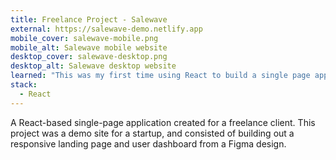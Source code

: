 ```yaml
---
title: Freelance Project - Salewave
external: https://salewave-demo.netlify.app
mobile_cover: salewave-mobile.png
mobile_alt: Salewave mobile website
desktop_cover: salewave-desktop.png
desktop_alt: Salewave desktop website
learned: "This was my first time using React to build a single page application, as my only prior experience was building components as part of a larger web application, JupyterLab. It was my introduction to using functional components within React, using React Router, and creating custom hooks to abstract functionality such as storing form data, validating form data, and cancelling Axios calls."
stack:
  - React
---
```


A React-based single-page application created for a freelance client. This project was a demo site for a startup, and consisted of building out a responsive landing page and user dashboard from a Figma design.
